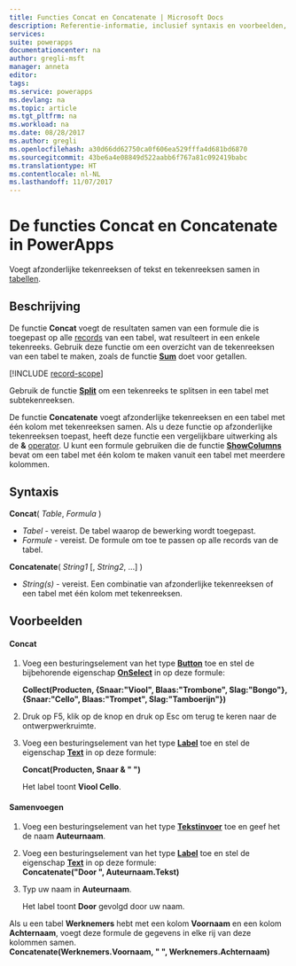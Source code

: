```yaml
---
title: Functies Concat en Concatenate | Microsoft Docs
description: Referentie-informatie, inclusief syntaxis en voorbeelden, voor de functies Concat en Concatenate in PowerApps
services: 
suite: powerapps
documentationcenter: na
author: gregli-msft
manager: anneta
editor: 
tags: 
ms.service: powerapps
ms.devlang: na
ms.topic: article
ms.tgt_pltfrm: na
ms.workload: na
ms.date: 08/28/2017
ms.author: gregli
ms.openlocfilehash: a30d66dd62750ca0f606ea529fffa4d681bd6870
ms.sourcegitcommit: 43be6a4e08849d522aabb6f767a81c092419babc
ms.translationtype: HT
ms.contentlocale: nl-NL
ms.lasthandoff: 11/07/2017
---
```

# <a name="concat-and-concatenate-functions-in-powerapps"></a>De functies Concat en Concatenate in PowerApps
Voegt afzonderlijke tekenreeksen of tekst en tekenreeksen samen in [tabellen](../working-with-tables.md).

## <a name="description"></a>Beschrijving
De functie **Concat** voegt de resultaten samen van een formule die is toegepast op alle [records](../working-with-tables.md#records) van een tabel, wat resulteert in een enkele tekenreeks. Gebruik deze functie om een overzicht van de tekenreeksen van een tabel te maken, zoals de functie **[Sum](function-aggregates.md)** doet voor getallen.

[!INCLUDE [record-scope](../../includes/record-scope.md)]

Gebruik de functie **[Split](function-split.md)** om een tekenreeks te splitsen in een tabel met subtekenreeksen.

De functie **Concatenate** voegt afzonderlijke tekenreeksen en een tabel met één kolom met tekenreeksen samen. Als u deze functie op afzonderlijke tekenreeksen toepast, heeft deze functie een vergelijkbare uitwerking als de **&** [operator](operators.md). U kunt een formule gebruiken die de functie **[ShowColumns](function-table-shaping.md)** bevat om een tabel met één kolom te maken vanuit een tabel met meerdere kolommen.

## <a name="syntax"></a>Syntaxis
**Concat**( *Table*, *Formula* )

* *Tabel* - vereist.  De tabel waarop de bewerking wordt toegepast.
* *Formule* - vereist.  De formule om toe te passen op alle records van de tabel.

**Concatenate**( *String1* [, *String2*, ...] )

* *String(s)* - vereist.  Een combinatie van afzonderlijke tekenreeksen of een tabel met één kolom met tekenreeksen.

## <a name="examples"></a>Voorbeelden
#### <a name="concat"></a>Concat
1. Voeg een besturingselement van het type **[Button](../controls/control-button.md)** toe en stel de bijbehorende eigenschap **[OnSelect](../controls/properties-core.md)** in op deze formule:
   
    **Collect(Producten, {Snaar:"Viool", Blaas:"Trombone", Slag:"Bongo"}, {Snaar:"Cello", Blaas:"Trompet", Slag:"Tamboerijn"})**
2. Druk op F5, klik op de knop en druk op Esc om terug te keren naar de ontwerpwerkruimte.
3. Voeg een besturingselement van het type **[Label](../controls/control-text-box.md)** toe en stel de eigenschap **[Text](../controls/properties-core.md)** in op deze formule:
   
    **Concat(Producten, Snaar & " ")**
   
    Het label toont **Viool Cello**.

#### <a name="concatenate"></a>Samenvoegen
1. Voeg een besturingselement van het type **[Tekstinvoer](../controls/control-text-input.md)** toe en geef het de naam **Auteurnaam**.
2. Voeg een besturingselement van het type **[Label](../controls/control-text-box.md)** toe en stel de eigenschap **[Text](../controls/properties-core.md)** in op deze formule:<br>
   **Concatenate("Door ", Auteurnaam.Tekst)**
3. Typ uw naam in **Auteurnaam**.
   
    Het label toont **Door** gevolgd door uw naam.

Als u een tabel **Werknemers** hebt met een kolom **Voornaam** en een kolom **Achternaam**, voegt deze formule de gegevens in elke rij van deze kolommen samen.
<br>**Concatenate(Werknemers.Voornaam, " ", Werknemers.Achternaam)**

